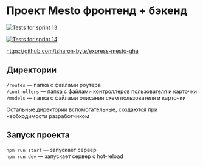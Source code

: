 # Проект Mesto фронтенд + бэкенд
[![Tests for sprint 13](https://github.com/tsharon-byte/express-mesto-gha/actions/workflows/tests-13-sprint.yml/badge.svg)](https://github.com/tsharon-byte/express-mesto-gha/actions/workflows/tests-13-sprint.yml) 

[![Tests for sprint 14](https://github.com/tsharon-byte/express-mesto-gha/actions/workflows/tests-14-sprint.yml/badge.svg)](https://github.com/tsharon-byte/express-mesto-gha/actions/workflows/tests-14-sprint.yml)

https://github.com/tsharon-byte/express-mesto-gha

## Директории

`/routes` — папка с файлами роутера  
`/controllers` — папка с файлами контроллеров пользователя и карточки   
`/models` — папка с файлами описания схем пользователя и карточки  
  
Остальные директории вспомогательные, создаются при необходимости разработчиком

## Запуск проекта

`npm run start` — запускает сервер   
`npm run dev` — запускает сервер с hot-reload
